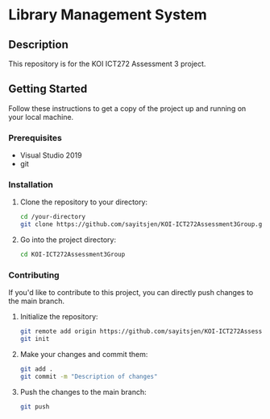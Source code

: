 # Library Management System

## Description

This repository is for the KOI ICT272 Assessment 3 project.

## Getting Started

Follow these instructions to get a copy of the project up and running on your local machine.

### Prerequisites

- Visual Studio 2019
- git

### Installation

1. Clone the repository to your directory:

    ```bash
    cd /your-directory
    git clone https://github.com/sayitsjen/KOI-ICT272Assessment3Group.git
    ```

2. Go into the project directory:

    ```bash
    cd KOI-ICT272Assessment3Group
    ```


### Contributing

If you'd like to contribute to this project, you can directly push changes to the main branch.

1. Initialize the repository:

    ```bash
    git remote add origin https://github.com/sayitsjen/KOI-ICT272Assessment3Group.git
    git init
    ```

2. Make your changes and commit them:

    ```bash
    git add .
    git commit -m "Description of changes"
    ```

3. Push the changes to the main branch:

    ```bash
    git push
    ```


